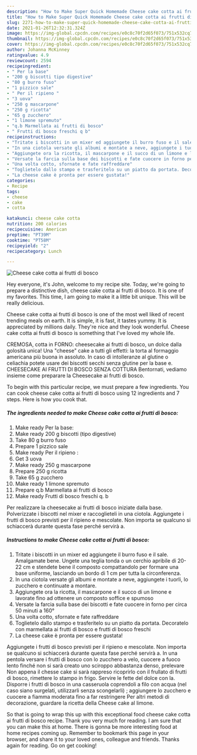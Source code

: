 ```yaml
---
description: "How to Make Super Quick Homemade Cheese cake cotta ai frutti di bosco"
title: "How to Make Super Quick Homemade Cheese cake cotta ai frutti di bosco"
slug: 2271-how-to-make-super-quick-homemade-cheese-cake-cotta-ai-frutti-di-bosco
date: 2021-01-26T12:32:31.324Z
image: https://img-global.cpcdn.com/recipes/e0c8c70f2d65f073/751x532cq70/cheese-cake-cotta-ai-frutti-di-bosco-recipe-main-photo.jpg
thumbnail: https://img-global.cpcdn.com/recipes/e0c8c70f2d65f073/751x532cq70/cheese-cake-cotta-ai-frutti-di-bosco-recipe-main-photo.jpg
cover: https://img-global.cpcdn.com/recipes/e0c8c70f2d65f073/751x532cq70/cheese-cake-cotta-ai-frutti-di-bosco-recipe-main-photo.jpg
author: Johanna McKinney
ratingvalue: 4.9
reviewcount: 2594
recipeingredient:
- " Per la base"
- "200 g biscotti tipo digestive"
- "80 g burro fuso"
- "1 pizzico sale"
- " Per il ripieno "
- "3 uova"
- "250 g mascarpone"
- "250 g ricotta"
- "65 g zucchero"
- "1 limone spremuto"
- "q.b Marmellata ai frutti di bosco"
- " Frutti di bosco freschi q b"
recipeinstructions:
- "Tritate i biscotti in un mixer ed aggiungete il burro fuso e il sale. Amalgamate bene. Ungete una teglia tonda o un cerchio apribile di 20-22 cm e stendete bene il composto compattandolo per formare una base uniforme, lasciando un bordo di 1 cm per tutta la circonferenza."
- "In una ciotola versate gli albumi e montate a neve, aggiungete i tuorli, lo zucchero e continuate a montare."
- "Aggiungete ora la ricotta, il mascarpone e il succo di un limone e lavorate fino ad ottenere un composto soffice e spumoso"
- "Versate la farcia sulla base dei biscotti e fate cuocere in forno per circa 50 minuti a 160°"
- "Una volta cotto, sfornate e fate raffreddare"
- "Toglietelo dallo stampo e trasferitelo su un piatto da portata. Decoratelo con marmellata ai frutti di bosco e frutti di bosco freschi"
- "La cheese cake è pronta per essere gustata!"
categories:
- Recipe
tags:
- cheese
- cake
- cotta

katakunci: cheese cake cotta 
nutrition: 200 calories
recipecuisine: American
preptime: "PT39M"
cooktime: "PT58M"
recipeyield: "2"
recipecategory: Lunch

---
```



![Cheese cake cotta ai frutti di bosco](https://img-global.cpcdn.com/recipes/e0c8c70f2d65f073/751x532cq70/cheese-cake-cotta-ai-frutti-di-bosco-recipe-main-photo.jpg)

Hey everyone, it's John, welcome to my recipe site. Today, we're going to prepare a distinctive dish, cheese cake cotta ai frutti di bosco. It is one of my favorites. This time, I am going to make it a little bit unique. This will be really delicious.

Cheese cake cotta ai frutti di bosco is one of the most well liked of recent trending meals on earth. It is simple, it is fast, it tastes yummy. It is appreciated by millions daily. They're nice and they look wonderful. Cheese cake cotta ai frutti di bosco is something that I've loved my whole life.

CREMOSA, cotta in FORNO: cheesecake ai frutti di bosco, un dolce dalla golosità unica! Una &#34;cheese&#34; cake a tutti gli effetti: la torta al formaggio americana più buona in assoluto. In caso di intolleranze al glutine o celiachia potete usare dei biscotti secchi senza glutine per la base e. CHEESECAKE AI FRUTTI DI BOSCO SENZA COTTURA Bentornati, vediamo insieme come preparare la Cheesecake ai frutti di bosco.


To begin with this particular recipe, we must prepare a few ingredients. You can cook cheese cake cotta ai frutti di bosco using 12 ingredients and 7 steps. Here is how you cook that.

<!--inarticleads1-->

##### The ingredients needed to make Cheese cake cotta ai frutti di bosco:

1. Make ready  Per la base:
1. Make ready 200 g biscotti (tipo digestive)
1. Take 80 g burro fuso
1. Prepare 1 pizzico sale
1. Make ready  Per il ripieno :
1. Get 3 uova
1. Make ready 250 g mascarpone
1. Prepare 250 g ricotta
1. Take 65 g zucchero
1. Make ready 1 limone spremuto
1. Prepare q.b Marmellata ai frutti di bosco
1. Make ready  Frutti di bosco freschi q. b


Per realizzare la cheesecake ai frutti di bosco iniziate dalla base. Polverizzate i biscotti nel mixer e raccoglieteli in una ciotola. Aggiungete i frutti di bosco previsti per il ripieno e mescolate. Non importa se qualcuno si schiaccerà durante questa fase perché servirà a. 

<!--inarticleads2-->

##### Instructions to make Cheese cake cotta ai frutti di bosco:

1. Tritate i biscotti in un mixer ed aggiungete il burro fuso e il sale. Amalgamate bene. Ungete una teglia tonda o un cerchio apribile di 20-22 cm e stendete bene il composto compattandolo per formare una base uniforme, lasciando un bordo di 1 cm per tutta la circonferenza.
1. In una ciotola versate gli albumi e montate a neve, aggiungete i tuorli, lo zucchero e continuate a montare.
1. Aggiungete ora la ricotta, il mascarpone e il succo di un limone e lavorate fino ad ottenere un composto soffice e spumoso
1. Versate la farcia sulla base dei biscotti e fate cuocere in forno per circa 50 minuti a 160°
1. Una volta cotto, sfornate e fate raffreddare
1. Toglietelo dallo stampo e trasferitelo su un piatto da portata. Decoratelo con marmellata ai frutti di bosco e frutti di bosco freschi
1. La cheese cake è pronta per essere gustata!


Aggiungete i frutti di bosco previsti per il ripieno e mescolate. Non importa se qualcuno si schiaccerà durante questa fase perché servirà a. In una pentola versare i frutti di bosco con lo zucchero a velo, cuocere a fuoco lento finché non si sarà creato uno sciroppo abbastanza denso, prelevare Non appena il chesse cake si sarà rappreso ricoprirlo con il frullato di frutti di bosco, rimettere lo stampo in frigo. Servire le fette del dolce con la. Disporre i frutti di bosco in una casseruola coprendoli a filo con acqua (nel caso siano surgelati, utilizzarli senza scongelarli) ; aggiungere lo zucchero e cuocere a fiamma moderata fino a far restringere Per altri metodi di decorazione, guardare la ricetta della Cheese cake al limone. 

So that is going to wrap this up with this exceptional food cheese cake cotta ai frutti di bosco recipe. Thank you very much for reading. I am sure that you can make this at home. There is gonna be more interesting food at home recipes coming up. Remember to bookmark this page in your browser, and share it to your loved ones, colleague and friends. Thanks again for reading. Go on get cooking!
